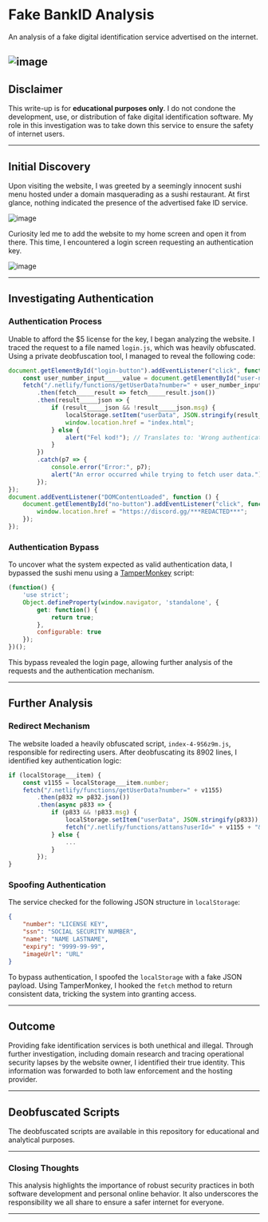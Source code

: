 # Fake BankID Analysis

An analysis of a fake digital identification service advertised on the internet.

![image](https://i.imgur.com/g5KFNPR.png)
---

## Disclaimer

This write-up is for **educational purposes only**. I do not condone the development, use, or distribution of fake digital identification software. My role in this investigation was to take down this service to ensure the safety of internet users.

---

## Initial Discovery

Upon visiting the website, I was greeted by a seemingly innocent sushi menu hosted under a domain masquerading as a sushi restaurant. At first glance, nothing indicated the presence of the advertised fake ID service.

![image](https://i.imgur.com/JyjhuQJ.png)

Curiosity led me to add the website to my home screen and open it from there. This time, I encountered a login screen requesting an authentication key.

![image](https://i.imgur.com/xbw7LcO.png)

---

## Investigating Authentication

### Authentication Process

Unable to afford the $5 license for the key, I began analyzing the website. I traced the request to a file named `login.js`, which was heavily obfuscated. Using a private deobfuscation tool, I managed to reveal the following code:

```javascript
document.getElementById("login-button").addEventListener("click", function () {
    const user_number_input_____value = document.getElementById("user-number-input").value;
    fetch("/.netlify/functions/getUserData?number=" + user_number_input_____value)
        .then(fetch_____result => fetch_____result.json())
        .then(result_____json => {
            if (result_____json && !result_____json.msg) {
                localStorage.setItem("userData", JSON.stringify(result_____json));
                window.location.href = "index.html";
            } else {
                alert("Fel kod!"); // Translates to: 'Wrong authentication key!'
            }
        })
        .catch(p7 => {
            console.error("Error:", p7);
            alert("An error occurred while trying to fetch user data.");
        });
});
document.addEventListener("DOMContentLoaded", function () {
    document.getElementById("no-button").addEventListener("click", function () {
        window.location.href = "https://discord.gg/***REDACTED***";
    });
});
```

### Authentication Bypass

To uncover what the system expected as valid authentication data, I bypassed the sushi menu using a [TamperMonkey](https://www.tampermonkey.net/) script:

```javascript
(function() {
    'use strict';
    Object.defineProperty(window.navigator, 'standalone', {
        get: function() {
            return true; 
        },
        configurable: true
    });
})();
```

This bypass revealed the login page, allowing further analysis of the requests and the authentication mechanism.

---

## Further Analysis

### Redirect Mechanism

The website loaded a heavily obfuscated script, `index-4-9S6z9m.js`, responsible for redirecting users. After deobfuscating its 8902 lines, I identified key authentication logic:

```javascript
if (localStorage___item) {
    const v1155 = localStorage___item.number;
    fetch("/.netlify/functions/getUserData?number=" + v1155)
        .then(p832 => p832.json())
        .then(async p833 => {
            if (p833 && !p833.msg) {
                localStorage.setItem("userData", JSON.stringify(p833));
                fetch("/.netlify/functions/attans?userId=" + v1155 + "&action=Gick in i appen");
            } else {
                ...
            }
        });
}
```

### Spoofing Authentication

The service checked for the following JSON structure in `localStorage`:

```json
{ 
    "number": "LICENSE KEY", 
    "ssn": "SOCIAL SECURITY NUMBER", 
    "name": "NAME LASTNAME", 
    "expiry": "9999-99-99", 
    "imageUrl": "URL" 
}
```

To bypass authentication, I spoofed the `localStorage` with a fake JSON payload. Using TamperMonkey, I hooked the `fetch` method to return consistent data, tricking the system into granting access.

---

## Outcome

Providing fake identification services is both unethical and illegal. Through further investigation, including domain research and tracing operational security lapses by the website owner, I identified their true identity. This information was forwarded to both law enforcement and the hosting provider.

---

## Deobfuscated Scripts

The deobfuscated scripts are available in this repository for educational and analytical purposes.

---

### Closing Thoughts

This analysis highlights the importance of robust security practices in both software development and personal online behavior. It also underscores the responsibility we all share to ensure a safer internet for everyone.

---
